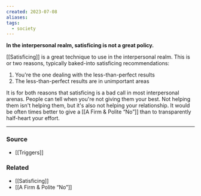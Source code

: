 ```yaml
---
created: 2023-07-08
aliases: 
tags:
  - society
---
```

**In the interpersonal realm, satisficing is not a great policy.**

[[Satisficing]] is a great technique to use in the interpersonal realm. This is or two reasons, typically baked-into satisficing recommendations:

1. You're the one dealing with the less-than-perfect results
2. The less-than-perfect results are in unimportant areas

It is for both reasons that satisficing is a bad call in most interpersonal arenas. People can tell when you're not giving them your best. Not helping them isn't helping them, but it's also not helping your relationship. It would be often times better to give a [[A Firm & Polite “No”]] than to transparently half-heart your effort.

****
### Source
- [[Triggers]]

### Related
- [[Satisficing]] 
- [[A Firm & Polite “No”]]